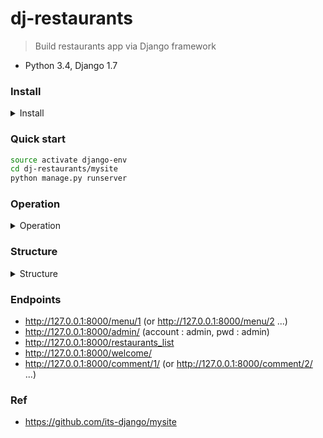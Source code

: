 # dj-restaurants

> Build restaurants app via Django framework
- Python 3.4, Django 1.7


### Install

<details>
<summary>Install</summary>

```bash
# install py 3.4 with conda
# V1
conda create -n django-env python=3.4

# V2  (if your conda can't install python 3.4 by default)
# https://stackoverflow.com/questions/57449169/how-to-install-deprecated-unsupported-python-3-4-on-conda-environment
conda config --set restore_free_channel True
conda create -n django-env python=3.4

# init env
source activate django-env
```
</details>

### Quick start
```bash
source activate django-env
cd dj-restaurants/mysite
python manage.py runserver
```

### Operation

<details>
<summary>Operation</summary>

### general OP
```bash
# 1) init project
source activate django-env
cd dj-restaurants 
django-admin.py startproject mysite

# 2) init restaurants app
cd dj-restaurants/mysite && python manage.py startapp restaurants

# 3) check if DB model is correct
python manage.py check

# 4) make DB migration
# restaurants
python manage.py makemigrations restaurants
# admin
python manage.py makemigrations admin

# 5) make admin superuser
python manage.py createsuperuser

# 6) after adding "comment" DB model
python manage.py makemigrations restaurants
python manage.py migrate restaurants
```

### DB op (via django shell)
```python
# manually insert test data
python manage.py shell   

# in the django shell
# make restaurants records
from restaurants.models import Restaurant, Food
r1 = Restaurant(name="burger king", phone_number = '123', address = 'some address')
r1.save()
r2 = Restaurant(name="shokiya", phone_number = '456', address = 'some address 2')
r2.save()

restaurants = Restaurant.objects.all()

# make Food records
r = Restaurant.objects.get(name= "burger king")
f1 = Food(name='burger', price = 120, comment='great', is_spicy=True, restaurant=r)
f1.save()

r = Restaurant.objects.get(name= "shokiya")
f2 = Food(name='shushi', price = 500, comment='ohhh', is_spicy=True, restaurant=r)
f2.save()
```

### Form (comment form) OP
```python
from restaurants.forms import CommentForm

f = CommentForm()

print (f)

# output page
f.as_p()

# output list
f.as_ul()

# output table
f.as_table()
```

### Session OP
```python
from django.contrib.sessions.models import Session

# example func
def use_session(request):
    request.session['lucky_number'] = 8 # set up lucky number
    if 'lucky_number' in request.session:
        lucky_number = request.session['lucky_number']
        # read lucky_number
        response = HttpResponse('your lucky number is ' + lucky_number)
    del request.session['lucky_number'] # delete lucky_number
    return response

def session_test1(request):
    sid = request.COOKIES['sessionid']
    s = Session.objects.get(pk=sid)
    s_info = 'Session ID: ' + sid + 'expire_date: ' + str(s.expire_date) + \
    ' data : ' + str(s.get_decoded())
    return HttpResponse(s_info)

def session_test2(request):
    sid = request.session.session_key
    s = Session.objects.get(pk=sid)
    s_info = 'Session ID: ' + sid + 'expire_date: ' + str(s.expire_date) + \
    ' data : ' + str(s.get_decoded())
    return HttpResponse(s_info)

# command
s = Session.objects.all()[0]
s.expire_date
s.session_data
s.get_decoded()
```

</details>

### Structure

<details>
<summary>Structure</summary>

```
├── README.md
├── doc
│   └── progress.md
├── mysite
│   ├── db.sqlite3
│   ├── manage.py
│   ├── mysite
│   │   ├── __init__.py
│   │   ├── __pycache__
│   │   ├── settings.py
│   │   ├── urls.py
│   │   ├── views.py
│   │   └── wsgi.py
│   ├── restaurants
│   │   ├── __init__.py
│   │   ├── admin.py
│   │   ├── migrations
│   │   ├── models.py
│   │   ├── tests.py
│   │   └── views.py
│   └── templates
│       ├── math.html
│       └── menu.html
└── requirements.txt
```

</details>

### Endpoints
- http://127.0.0.1:8000/menu/1   (or http://127.0.0.1:8000/menu/2 ...)
- http://127.0.0.1:8000/admin/  (account : admin, pwd : admin)
- http://127.0.0.1:8000/restaurants_list
- http://127.0.0.1:8000/welcome/
- http://127.0.0.1:8000/comment/1/ (or http://127.0.0.1:8000/comment/2/ ...)


### Ref
- https://github.com/its-django/mysite
